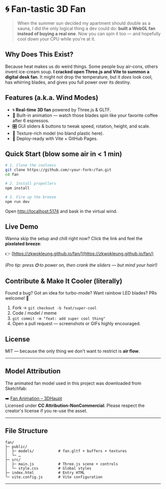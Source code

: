 # 🌀 Fan-tastic 3D Fan

> When the summer sun decided my apartment should double as a sauna, I did the only logical thing a dev could do: **built a WebGL fan instead of buying a real one**. Now you can spin it too — and hopefully cool down your CPU while you're at it.

## Why Does This Exist?
Because heat makes us do weird things. Some people buy air-cons, others invent ice-cream soup. **I cracked open Three.js and Vite to summon a digital desk fan**. It might not drop the temperature, but it *does* look cool, has whirring blades, and gives you full power over its destiny.

## Features (a.k.a. Wind Modes)
- 🌀 **Real-time 3D fan** powered by Three.js & GLTF.
- 🛞 Built-in animation — watch those blades spin like your favorite coffee after 6 espressos.
- 🎛️ GUI sliders & buttons to tweak speed, rotation, height, and scale.
- 🌈 Texture-rich model (no bland plastic here).
- 🚀 Deploy-ready with Vite + GitHub Pages.

## Quick Start (blow some air in < 1 min)
```bash
# 1. Clone the coolness
git clone https://github.com/<your-fork>/fan.git
cd fan

# 2. Install propellers
npm install

# 3. Fire up the breeze
npm run dev
```
Open <http://localhost:5174> and bask in the virtual wind.

## Live Demo
Wanna skip the setup and chill right now? Click the link and feel the **pixelated breeze**:

👉 [https://zkwokleung.github.io/fan/](https://zkwokleung.github.io/fan/)

*(Pro tip: press **⏻** to power on, then crank the sliders — but mind your hair!)*

## Contribute & Make It Cooler (literally)
Found a bug? Got an idea for turbo-mode? Want rainbow LED blades? PRs welcome! 🥳

1. Fork → `git checkout -b feat/super-cool`
2. Code / model / meme
3. `git commit -m "feat: add super cool thing"`
4. Open a pull request — screenshots or GIFs highly encouraged.

## License
MIT — because the only thing we don't want to restrict is **air flow**.

---

## Model Attribution

The animated fan model used in this project was downloaded from Sketchfab:

➡️  [Fan Animation – 3DHaupt](https://sketchfab.com/3d-models/fan-animation-1757576875664d9ab891168a4c01b521)  
Licensed under **CC Attribution-NonCommercial**. Please respect the creator's license if you re-use the asset.

---

## File Structure

```
fan/
├─ public/
│  ├─ models/           # fan.gltf + buffers + textures
│  └─ …
├─ src/
│  ├─ main.js           # Three.js scene + controls
│  └─ style.css         # Global styles
├─ index.html           # Entry HTML
└─ vite.config.js       # Vite configuration
```

---

